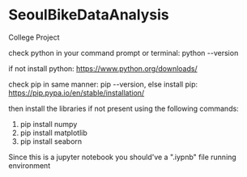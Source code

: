 # SeoulBikeDataAnalysis

College Project

check python in your command prompt or terminal: python --version

if not install python: https://www.python.org/downloads/

check pip in same manner: pip --version, else install pip: https://pip.pypa.io/en/stable/installation/

then install the libraries if not present using the following commands:
1. pip install numpy
2. pip install matplotlib
3. pip install seaborn

Since this is a jupyter notebook you should've a ".iypnb" file running environment
